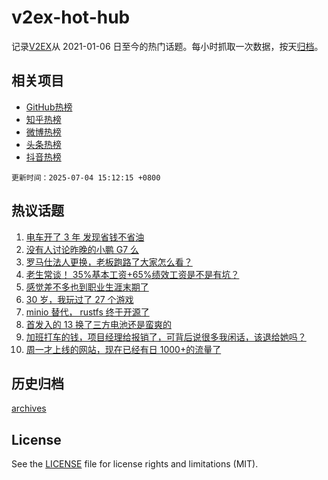 # v2ex-hot-hub

 记录[V2EX](https://www.v2ex.com/)从 2021-01-06 日至今的热门话题。每小时抓取一次数据，按天[归档](archives)。
 
 ## 相关项目

- [GitHub热榜](https://github.com/lonnyzhang423/github-hot-hub)
- [知乎热榜](https://github.com/lonnyzhang423/zhihu-hot-hub)
- [微博热榜](https://github.com/lonnyzhang423/weibo-hot-hub)
- [头条热榜](https://github.com/lonnyzhang423/toutiao-hot-hub)
- [抖音热榜](https://github.com/lonnyzhang423/douyin-hot-hub)


 `更新时间：2025-07-04 15:12:15 +0800`

## 热议话题

1. [电车开了 3 年 发现省钱不省油](https://www.v2ex.com/t/1142850)
1. [没有人讨论昨晚的小鹏 G7 么](https://www.v2ex.com/t/1142950)
1. [罗马仕法人更换，老板跑路了大家怎么看？](https://www.v2ex.com/t/1142905)
1. [老生常谈！ 35%基本工资+65%绩效工资是不是有坑？](https://www.v2ex.com/t/1142835)
1. [感觉差不多也到职业生涯末期了](https://www.v2ex.com/t/1142886)
1. [30 岁，我玩过了 27 个游戏](https://www.v2ex.com/t/1142963)
1. [minio 替代， rustfs 终于开源了](https://www.v2ex.com/t/1142853)
1. [首发入的 13 换了三方电池还是蛮爽的](https://www.v2ex.com/t/1142918)
1. [加班打车的钱，项目经理给报销了，可背后说很多我闲话，该退给她吗？](https://www.v2ex.com/t/1142969)
1. [周一才上线的网站，现在已经有日 1000+的流量了](https://www.v2ex.com/t/1142965)

## 历史归档

[archives](archives)

## License

See the [LICENSE](LICENSE) file for license rights and limitations (MIT).
